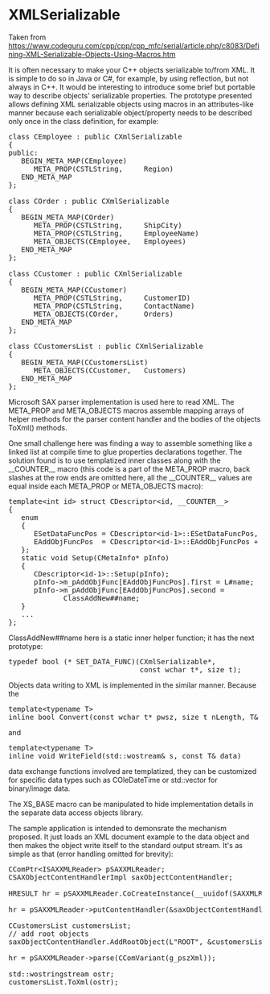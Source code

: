# XMLSerializable
Taken from https://www.codeguru.com/cpp/cpp/cpp_mfc/serial/article.php/c8083/Defining-XML-Serializable-Objects-Using-Macros.htm

It is often necessary to make your C++ objects serializable to/from XML. It is simple to do so in Java or C#, for example, by using reflection, but not always in C++. It would be interesting to introduce some brief but portable way to describe objects' serializable properties. The prototype presented allows defining XML serializable objects using macros in an attributes-like manner because each serializable object/property needs to be described only once in the class definition, for example:

<pre>class CEmployee : public CXmlSerializable
{
public:
   BEGIN_META_MAP(CEmployee)
      META_PROP(CSTLString,     Region)
   END_META_MAP
};

class COrder : public CXmlSerializable
{
   BEGIN_META_MAP(COrder)
      META_PROP(CSTLString,     ShipCity)
      META_PROP(CSTLString,     EmployeeName)
      META_OBJECTS(CEmployee,   Employees)
   END_META_MAP
};

class CCustomer : public CXmlSerializable
{
   BEGIN_META_MAP(CCustomer)
      META_PROP(CSTLString,     CustomerID)
      META_PROP(CSTLString,     ContactName)
      META_OBJECTS(COrder,      Orders)
   END_META_MAP
};

class CCustomersList : public CXmlSerializable
{
   BEGIN_META_MAP(CCustomersList)
      META_OBJECTS(CCustomer,   Customers)
   END_META_MAP
};
</pre>

Microsoft SAX parser implementation is used here to read XML. The META_PROP and META_OBJECTS macros assemble mapping arrays of helper methods for the parser content handler and the bodies of the objects ToXml() methods.

One small challenge here was finding a way to assemble something like a linked list at compile time to glue properties declarations together. The solution found is to use templatized inner classes along with the \_\_COUNTER__ macro (this code is a part of the META_PROP macro, back slashes at the row ends are omitted here, all the \_\_COUNTER__ values are equal inside each META_PROP or META_OBJECTS macro):

<pre>
template&lt;int id> struct CDescriptor&lt;id, __COUNTER__>
{
   enum
   {
      ESetDataFuncPos = CDescriptor&lt;id-1>::ESetDataFuncPos,
      EAddObjFuncPos  = CDescriptor&lt;id-1>::EAddObjFuncPos + 1
   };
   static void Setup(CMetaInfo* pInfo)
   {
      CDescriptor&lt;id-1>::Setup(pInfo);
      pInfo->m_pAddObjFunc[EAddObjFuncPos].first = L#name;
      pInfo->m_pAddObjFunc[EAddObjFuncPos].second =
             ClassAddNew##name;
   }
   ...
};
</pre>

ClassAddNew##name here is a static inner helper function; it has the next prototype:

<pre>typedef bool (* SET_DATA_FUNC)(CXmlSerializable*,
                               const wchar_t*, size_t);
</pre>

Objects data writing to XML is implemented in the similar manner. Because the

<pre>
template&lt;typename T>
inline bool Convert(const wchar_t* pwsz, size_t nLength, T& out)
</pre>

and

<pre>
template&lt;typename T>
inline void WriteField(std::wostream& s, const T& data)
</pre>

data exchange functions involved are templatized, they can be customized for specific data types such as COleDateTime or std::vector<BYTE> for binary/image data.

The XS_BASE macro can be manipulated to hide implementation details in the separate data access objects library.

The sample application is intended to demonsrate the mechanism proposed. It just loads an XML document example to the data object and then makes the object write itself to the standard output stream. It's as simple as that (error handling omitted for brevity):

<pre>CComPtr&lt;ISAXXMLReader> pSAXXMLReader;
CSAXObjectContentHandlerImpl saxObjectContentHandler;

HRESULT hr = pSAXXMLReader.CoCreateInstance(__uuidof(SAXXMLReader));

hr = pSAXXMLReader->putContentHandler(&saxObjectContentHandler);

CCustomersList customersList;
// add root objects
saxObjectContentHandler.AddRootObject(L"ROOT", &customersList);

hr = pSAXXMLReader->parse(CComVariant(g_pszXml));

std::wostringstream ostr;
customersList.ToXml(ostr);
</pre>


